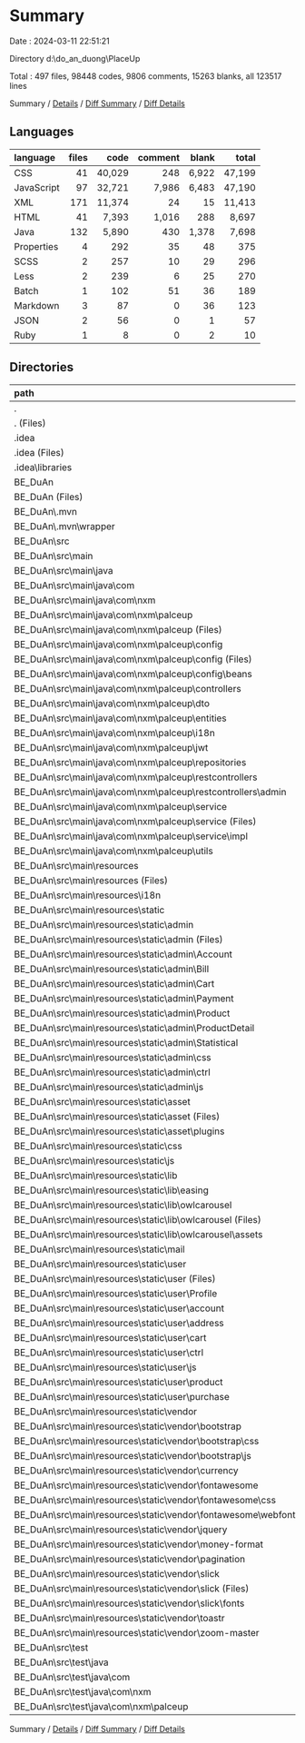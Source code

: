 # Summary

Date : 2024-03-11 22:51:21

Directory d:\\do_an_duong\\PlaceUp

Total : 497 files,  98448 codes, 9806 comments, 15263 blanks, all 123517 lines

Summary / [Details](details.md) / [Diff Summary](diff.md) / [Diff Details](diff-details.md)

## Languages
| language | files | code | comment | blank | total |
| :--- | ---: | ---: | ---: | ---: | ---: |
| CSS | 41 | 40,029 | 248 | 6,922 | 47,199 |
| JavaScript | 97 | 32,721 | 7,986 | 6,483 | 47,190 |
| XML | 171 | 11,374 | 24 | 15 | 11,413 |
| HTML | 41 | 7,393 | 1,016 | 288 | 8,697 |
| Java | 132 | 5,890 | 430 | 1,378 | 7,698 |
| Properties | 4 | 292 | 35 | 48 | 375 |
| SCSS | 2 | 257 | 10 | 29 | 296 |
| Less | 2 | 239 | 6 | 25 | 270 |
| Batch | 1 | 102 | 51 | 36 | 189 |
| Markdown | 3 | 87 | 0 | 36 | 123 |
| JSON | 2 | 56 | 0 | 1 | 57 |
| Ruby | 1 | 8 | 0 | 2 | 10 |

## Directories
| path | files | code | comment | blank | total |
| :--- | ---: | ---: | ---: | ---: | ---: |
| . | 497 | 98,448 | 9,806 | 15,263 | 123,517 |
| . (Files) | 1 | 1 | 0 | 0 | 1 |
| .idea | 166 | 2,260 | 0 | 0 | 2,260 |
| .idea (Files) | 9 | 219 | 0 | 0 | 219 |
| .idea\\libraries | 157 | 2,041 | 0 | 0 | 2,041 |
| BE_DuAn | 330 | 96,187 | 9,806 | 15,263 | 121,256 |
| BE_DuAn (Files) | 2 | 312 | 63 | 46 | 421 |
| BE_DuAn\\.mvn | 1 | 2 | 16 | 1 | 19 |
| BE_DuAn\\.mvn\\wrapper | 1 | 2 | 16 | 1 | 19 |
| BE_DuAn\\src | 327 | 95,873 | 9,727 | 15,216 | 120,816 |
| BE_DuAn\\src\\main | 326 | 95,864 | 9,727 | 15,211 | 120,802 |
| BE_DuAn\\src\\main\\java | 131 | 5,881 | 430 | 1,373 | 7,684 |
| BE_DuAn\\src\\main\\java\\com | 131 | 5,881 | 430 | 1,373 | 7,684 |
| BE_DuAn\\src\\main\\java\\com\\nxm | 131 | 5,881 | 430 | 1,373 | 7,684 |
| BE_DuAn\\src\\main\\java\\com\\nxm\\palceup | 131 | 5,881 | 430 | 1,373 | 7,684 |
| BE_DuAn\\src\\main\\java\\com\\nxm\\palceup (Files) | 1 | 22 | 0 | 5 | 27 |
| BE_DuAn\\src\\main\\java\\com\\nxm\\palceup\\config | 8 | 178 | 50 | 41 | 269 |
| BE_DuAn\\src\\main\\java\\com\\nxm\\palceup\\config (Files) | 7 | 150 | 50 | 37 | 237 |
| BE_DuAn\\src\\main\\java\\com\\nxm\\palceup\\config\\beans | 1 | 28 | 0 | 4 | 32 |
| BE_DuAn\\src\\main\\java\\com\\nxm\\palceup\\controllers | 5 | 97 | 87 | 34 | 218 |
| BE_DuAn\\src\\main\\java\\com\\nxm\\palceup\\dto | 15 | 276 | 0 | 61 | 337 |
| BE_DuAn\\src\\main\\java\\com\\nxm\\palceup\\entities | 17 | 647 | 10 | 203 | 860 |
| BE_DuAn\\src\\main\\java\\com\\nxm\\palceup\\i18n | 2 | 60 | 2 | 12 | 74 |
| BE_DuAn\\src\\main\\java\\com\\nxm\\palceup\\jwt | 3 | 117 | 1 | 19 | 137 |
| BE_DuAn\\src\\main\\java\\com\\nxm\\palceup\\repositories | 15 | 378 | 8 | 124 | 510 |
| BE_DuAn\\src\\main\\java\\com\\nxm\\palceup\\restcontrollers | 22 | 1,971 | 132 | 322 | 2,425 |
| BE_DuAn\\src\\main\\java\\com\\nxm\\palceup\\restcontrollers\\admin | 22 | 1,971 | 132 | 322 | 2,425 |
| BE_DuAn\\src\\main\\java\\com\\nxm\\palceup\\service | 38 | 2,061 | 136 | 526 | 2,723 |
| BE_DuAn\\src\\main\\java\\com\\nxm\\palceup\\service (Files) | 19 | 315 | 117 | 188 | 620 |
| BE_DuAn\\src\\main\\java\\com\\nxm\\palceup\\service\\impl | 19 | 1,746 | 19 | 338 | 2,103 |
| BE_DuAn\\src\\main\\java\\com\\nxm\\palceup\\utils | 5 | 74 | 4 | 26 | 104 |
| BE_DuAn\\src\\main\\resources | 195 | 89,983 | 9,297 | 13,838 | 113,118 |
| BE_DuAn\\src\\main\\resources (Files) | 1 | 21 | 8 | 8 | 37 |
| BE_DuAn\\src\\main\\resources\\i18n | 2 | 269 | 11 | 39 | 319 |
| BE_DuAn\\src\\main\\resources\\static | 192 | 89,693 | 9,278 | 13,791 | 112,762 |
| BE_DuAn\\src\\main\\resources\\static\\admin | 69 | 24,865 | 3,858 | 2,199 | 30,922 |
| BE_DuAn\\src\\main\\resources\\static\\admin (Files) | 4 | 537 | 188 | 36 | 761 |
| BE_DuAn\\src\\main\\resources\\static\\admin\\Account | 3 | 407 | 73 | 25 | 505 |
| BE_DuAn\\src\\main\\resources\\static\\admin\\Bill | 3 | 639 | 19 | 24 | 682 |
| BE_DuAn\\src\\main\\resources\\static\\admin\\Cart | 2 | 268 | 0 | 5 | 273 |
| BE_DuAn\\src\\main\\resources\\static\\admin\\Payment | 1 | 615 | 10 | 23 | 648 |
| BE_DuAn\\src\\main\\resources\\static\\admin\\Product | 8 | 1,494 | 25 | 68 | 1,587 |
| BE_DuAn\\src\\main\\resources\\static\\admin\\ProductDetail | 1 | 246 | 1 | 12 | 259 |
| BE_DuAn\\src\\main\\resources\\static\\admin\\Statistical | 1 | 44 | 400 | 14 | 458 |
| BE_DuAn\\src\\main\\resources\\static\\admin\\css | 10 | 8,825 | 98 | 216 | 9,139 |
| BE_DuAn\\src\\main\\resources\\static\\admin\\ctrl | 15 | 4,401 | 395 | 256 | 5,052 |
| BE_DuAn\\src\\main\\resources\\static\\admin\\js | 21 | 7,389 | 2,649 | 1,520 | 11,558 |
| BE_DuAn\\src\\main\\resources\\static\\asset | 2 | 3 | 21 | 4 | 28 |
| BE_DuAn\\src\\main\\resources\\static\\asset (Files) | 1 | 1 | 10 | 4 | 15 |
| BE_DuAn\\src\\main\\resources\\static\\asset\\plugins | 1 | 2 | 11 | 0 | 13 |
| BE_DuAn\\src\\main\\resources\\static\\css | 6 | 10,339 | 20 | 1,653 | 12,012 |
| BE_DuAn\\src\\main\\resources\\static\\js | 2 | 148 | 8 | 16 | 172 |
| BE_DuAn\\src\\main\\resources\\static\\lib | 5 | 157 | 19 | 9 | 185 |
| BE_DuAn\\src\\main\\resources\\static\\lib\\easing | 2 | 154 | 9 | 8 | 171 |
| BE_DuAn\\src\\main\\resources\\static\\lib\\owlcarousel | 3 | 3 | 10 | 1 | 14 |
| BE_DuAn\\src\\main\\resources\\static\\lib\\owlcarousel (Files) | 2 | 2 | 5 | 1 | 8 |
| BE_DuAn\\src\\main\\resources\\static\\lib\\owlcarousel\\assets | 1 | 1 | 5 | 0 | 6 |
| BE_DuAn\\src\\main\\resources\\static\\mail | 2 | 61 | 0 | 6 | 67 |
| BE_DuAn\\src\\main\\resources\\static\\user | 54 | 13,188 | 3,387 | 1,812 | 18,387 |
| BE_DuAn\\src\\main\\resources\\static\\user (Files) | 6 | 1,663 | 252 | 29 | 1,944 |
| BE_DuAn\\src\\main\\resources\\static\\user\\Profile | 1 | 117 | 6 | 2 | 125 |
| BE_DuAn\\src\\main\\resources\\static\\user\\account | 3 | 346 | 1 | 29 | 376 |
| BE_DuAn\\src\\main\\resources\\static\\user\\address | 1 | 217 | 4 | 2 | 223 |
| BE_DuAn\\src\\main\\resources\\static\\user\\cart | 2 | 145 | 4 | 3 | 152 |
| BE_DuAn\\src\\main\\resources\\static\\user\\ctrl | 14 | 2,470 | 438 | 205 | 3,113 |
| BE_DuAn\\src\\main\\resources\\static\\user\\js | 21 | 7,389 | 2,649 | 1,520 | 11,558 |
| BE_DuAn\\src\\main\\resources\\static\\user\\product | 4 | 539 | 23 | 11 | 573 |
| BE_DuAn\\src\\main\\resources\\static\\user\\purchase | 2 | 302 | 10 | 11 | 323 |
| BE_DuAn\\src\\main\\resources\\static\\vendor | 52 | 40,932 | 1,965 | 8,092 | 50,989 |
| BE_DuAn\\src\\main\\resources\\static\\vendor\\bootstrap | 11 | 20,371 | 1,748 | 3,461 | 25,580 |
| BE_DuAn\\src\\main\\resources\\static\\vendor\\bootstrap\\css | 6 | 12,613 | 41 | 1,456 | 14,110 |
| BE_DuAn\\src\\main\\resources\\static\\vendor\\bootstrap\\js | 5 | 7,758 | 1,707 | 2,005 | 11,470 |
| BE_DuAn\\src\\main\\resources\\static\\vendor\\currency | 1 | 5 | 7 | 1 | 13 |
| BE_DuAn\\src\\main\\resources\\static\\vendor\\fontawesome | 17 | 16,688 | 72 | 3,529 | 20,289 |
| BE_DuAn\\src\\main\\resources\\static\\vendor\\fontawesome\\css | 14 | 7,797 | 60 | 3,526 | 11,383 |
| BE_DuAn\\src\\main\\resources\\static\\vendor\\fontawesome\\webfonts | 3 | 8,891 | 12 | 3 | 8,906 |
| BE_DuAn\\src\\main\\resources\\static\\vendor\\jquery | 1 | 1 | 1 | 1 | 3 |
| BE_DuAn\\src\\main\\resources\\static\\vendor\\money-format | 1 | 53 | 2 | 0 | 55 |
| BE_DuAn\\src\\main\\resources\\static\\vendor\\pagination | 2 | 501 | 36 | 79 | 616 |
| BE_DuAn\\src\\main\\resources\\static\\vendor\\slick | 10 | 2,911 | 68 | 951 | 3,930 |
| BE_DuAn\\src\\main\\resources\\static\\vendor\\slick (Files) | 9 | 2,898 | 68 | 949 | 3,915 |
| BE_DuAn\\src\\main\\resources\\static\\vendor\\slick\\fonts | 1 | 13 | 0 | 2 | 15 |
| BE_DuAn\\src\\main\\resources\\static\\vendor\\toastr | 2 | 2 | 11 | 0 | 13 |
| BE_DuAn\\src\\main\\resources\\static\\vendor\\zoom-master | 7 | 400 | 20 | 70 | 490 |
| BE_DuAn\\src\\test | 1 | 9 | 0 | 5 | 14 |
| BE_DuAn\\src\\test\\java | 1 | 9 | 0 | 5 | 14 |
| BE_DuAn\\src\\test\\java\\com | 1 | 9 | 0 | 5 | 14 |
| BE_DuAn\\src\\test\\java\\com\\nxm | 1 | 9 | 0 | 5 | 14 |
| BE_DuAn\\src\\test\\java\\com\\nxm\\palceup | 1 | 9 | 0 | 5 | 14 |

Summary / [Details](details.md) / [Diff Summary](diff.md) / [Diff Details](diff-details.md)